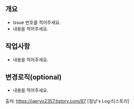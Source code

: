 ## 개요
- Issue 번호를 적어주세요.
- 내용을 적어주세요.

## 작업사항
- 내용을 적어주세요.

## 변경로직(optional)
- 내용을 적어주세요.

출처: https://jaeryo2357.tistory.com/87 [점냥's Log:티스토리]
